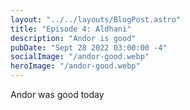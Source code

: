 ```yaml
---
layout: "../../layouts/BlogPost.astro"
title: "Episode 4: Aldhani"
description: "Andor is good"
pubDate: "Sept 28 2022 03:00:00 -4"
socialImage: "/andor-good.webp"
heroImage: "/andor-good.webp"
---
```


Andor was good today
